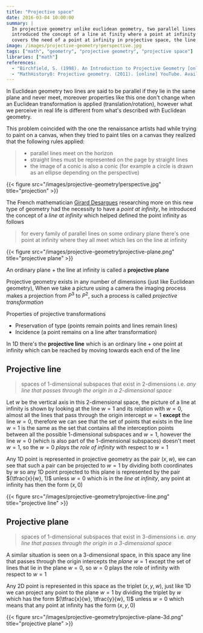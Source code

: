 ```yaml
---
title: "Projective space"
date: 2016-03-04 10:00:00
summary: |
  In projective geometry unlike euclidean geometry, two parallel lines meet at a point. Desargues
  introduced the concept of a line at finity where a point at infinity can be defined. This article
  covers the need of a point at infinity in projective space, the line at infinity and the projective plane.
image: /images/projective-geometry!perspective.jpg
tags: ["math", "geometry", "projective geometry", "projective space"]
libraries: ["math"]
references:
  - "Birchfield, S. (1998). An Introduction to Projective Geometry [online] Robotics.stanford.edu. Available at: http://robotics.stanford.edu/~birch/projective/projective.pdf [Accessed 15 Mar. 2016]."
  - "MathHistory8: Projective geometry. (2011). [online] YouTube. Available at: https://www.youtube.com/watch?v=NYK0GBQVngs [Accessed 02 Mar. 2016]."
---
```


In Euclidean geometry two lines are said to be parallel if they lie in the same plane and never meet, moreover properties like this one don't change when an Euclidean transformation is applied (translation/rotation), however what we perceive in real life is different from what's described with Euclidean geometry.

This problem coincided with the one the renaissance artists had while trying to paint on a canvas, when they tried to paint tiles on a canvas they realized that the following rules applied:

> - parallel lines meet on the horizon
> - straight lines must be represented on the page by straight lines
> - the image of a conic is also a conic (for example a circle is drawn as an ellipse depending on the perspective)

{{< figure src="/images/projective-geometry!perspective.jpg" title="projection" >}}

The French mathematician [Girard Desargues](https://www.wikiwand.com/en/Girard_Desargues) researching more on this new type of geometry had the necessity to have a *point at infinity*, he introduced the concept of a *line at infinity* which helped defined the point infinity as follows

> for every family of parallel lines on some ordinary plane there's one point at infinity where they all meet which lies on the line at infinity

{{< figure src="/images/projective-geometry!projective-plane.png" title="projective plane" >}}

An ordinary plane + the line at infinity is called a **projective plane**

Projective geometry exists in any number of dimensions (just like Euclidean geometry), When we take a picture using a camera the imaging process makes a projection from $P^3$ to $P^2$, such a process is called *projective transformation*

Properties of projective transformations

- Preservation of type (points remain points and lines remain lines)
- Incidence (a point remains on a line after transformation)

In 1D there's the **projective line** which is an ordinary line + one point at infinity which can be reached by moving towards each end of the line

## Projective line

> spaces of 1-dimensional subspaces that exist in 2-dimensions i.e. *any line that passes through the origin in a 2-dimensional space*

Let $w$ be the vertical axis in this 2-dimensional space, the picture of a line at infinity is shown by looking at the line $w = 1$ and its relation with $w = 0$, almost all the lines that pass through the origin intercept $w = 1$ **except** the line $w = 0$, therefore we can see that the set of points that exists in the line $w = 1$ is the same as the set that contains all the interception points between all the possible 1-dimensional subspaces and $w = 1$, however the line $w = 0$ (which is also part of the 1-dimensional subspaces) doesn't meet $w = 1$, so the $w = 0$ *plays the role of infinity* with respect to $w = 1$

Any 1D point is represented in projective geometry as the pair $(x, w)$, we can see that such a pair can be projected to $w = 1$ by dividing both coordinates by $w$ so any 1D point projected to this plane is represented by the pair $(\tfrac{x}{w}, 1)$ unless $w = 0$ which is in the *line at infinity*, any point at infinity has then the form $(x, 0)$

{{< figure src="/images/projective-geometry!projective-line.png" title="projective line" >}}

## Projective plane

> spaces of 1-dimensional subspaces that exist in 3-dimensions i.e. *any line that passes through the origin in a 3-dimensional space*

A similar situation is seen on a 3-dimensional space, in this space any line that passes through the origin intercepts the *plane* $w = 1$ except the set of lines that lie in the plane $w = 0$, so $w = 0$ plays the role of infinity with respect to $w = 1$

Any 2D point is represented in this space as the triplet $(x, y, w)$, just like 1D we can project any point to the plane $w = 1$ by dividing the triplet by $w$ which has the form $(\tfrac{x}{w}, \tfrac{y}{w}, 1)$ unless $w = 0$ which means that any point at infinity has the form $(x, y, 0)$

{{< figure src="/images/projective-geometry!projective-plane-3d.png" title="projective plane" >}}


